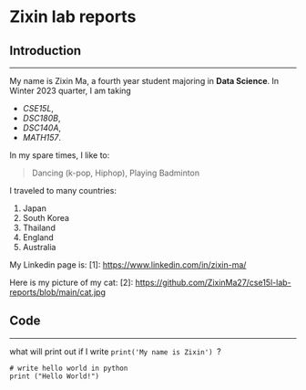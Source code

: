 # Zixin lab reports
## Introduction

---
My name is Zixin Ma, a fourth year student majoring in **Data Science**. In Winter 2023 quarter, I am taking
* *CSE15L*, 
* *DSC180B*, 
* *DSC140A*, 
* *MATH157*.

In my spare times, I like to:
> Dancing (k-pop, Hiphop),
> Playing Badminton

I traveled to many countries:
1. Japan
2. South Korea
3. Thailand
4. England
5. Australia

My Linkedin page is:
[1]: https://www.linkedin.com/in/zixin-ma/

Here is my picture of my cat:
[2]: https://github.com/ZixinMa27/cse15l-lab-reports/blob/main/cat.jpg

## Code
---
what will print out if I write `print('My name is Zixin') `?
```
# write hello world in python
print ("Hello World!")
```




